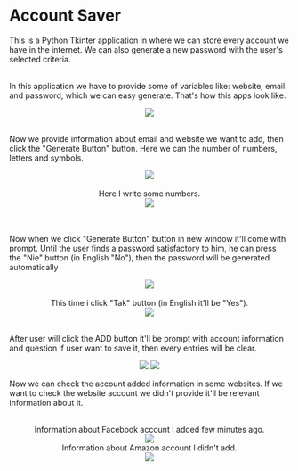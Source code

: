 # Account Saver
This is a Python Tkinter application in where we can store every account we have in the internet. We can also generate a new password with the user's selected criteria.

</br>
In this application we have to provide some of variables like: website, email and password, which we can easy generate. That's how this apps look like.
<p align="center">
  <img src="https://user-images.githubusercontent.com/116543741/226462139-b79a0baa-7a8c-421f-bd03-8e5b2492c93d.png" />
</p>

</br>
Now we provide information about email and website we want to add, then click the "Generate Button" button. Here we can the number of numbers, letters and symbols.
<p align="center">
  <img src="https://user-images.githubusercontent.com/116543741/226462255-b9d5b853-8de4-40a1-96e4-4bb6405a94fe.png" />
  </br></br>Here I write some numbers.</br>
  <img src="https://user-images.githubusercontent.com/116543741/226462240-4ca59bd0-79b2-4f99-bdc6-cb23e77632b9.png" />
</p>

</br></br>
Now when we click "Generate Button" button in new window it'll come with prompt. 
Until the user finds a password satisfactory to him, he can press the "Nie" button (in English "No"), then the password will be generated automatically
<p align="center">
  <img src="https://user-images.githubusercontent.com/116543741/226462273-2a74290e-a50d-4b80-90d7-031cf28e42d4.png" />
  </br></br>This time i click "Tak" button (in English it'll be "Yes").</br>
  <img src="https://user-images.githubusercontent.com/116543741/226462285-32cb7606-7cca-4590-a27f-9ee9e25b8a7c.png" />
</p>

</br>
After user will click the ADD button it'll be prompt with account information and question if user want to save it, then every entries will be clear.
<p align="center">
  <img src="https://user-images.githubusercontent.com/116543741/226464901-d90bdce3-6a37-49f8-bb66-0bdb2318430e.png" />
  <img src="https://user-images.githubusercontent.com/116543741/226464413-1520ce55-1fa5-4331-8ecb-4db7b1316de7.png" />
</p>


Now we can check the account added information in some websites. If we want to check the website account we didn't provide it'll be relevant information about it.
<p align="center">
  </br>
  Information about Facebook account I added few minutes ago.
  </br>
  <img src="https://user-images.githubusercontent.com/116543741/226464883-754eb33f-9490-4c3a-a284-11adec5ce351.png" />
  </br>
  Information about Amazon account I didn't add.
  </br>
  <img src="https://user-images.githubusercontent.com/116543741/226464923-ad798679-b569-4551-a0de-d25dd9619b6b.png" />
</p>



